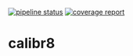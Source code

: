 [![pipeline status](https://gitlab.com/diginbio-fzj/calibr8/badges/master/pipeline.svg)](https://gitlab.com/diginbio-fzj/calibr8/commits/master)
[![coverage report](https://gitlab.com/diginbio-fzj/calibr8/badges/master/coverage.svg)](https://gitlab.com/diginbio-fzj/calibr8/commits/master)

# calibr8

